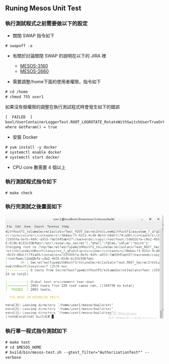 ## Runing Mesos Unit Test
### 執行測試程式之前需要做以下的設定
* 關閉 SWAP 指令如下
```
# swapoff -a
```

* 有關於討論關閉 SWAP 的說明在以下的 JIRA 裡 
    * [MESOS-3160](https://issues.apache.org/jira/browse/MESOS-3160)
    * [MESOS-2660](https://issues.apache.org/jira/browse/MESOS-2660)
    
* 需要調整/home下面的使用者權限，指令如下
```
# cd /home
# chmod 755 user1
```
如果沒有做權限的調整在執行測試程式時會發生如下的錯誤
```
[  FAILED  ] bool/UserContainerLoggerTest.ROOT_LOGROTATE_RotateWithSwitchUserTrueOrFalse/0, where GetParam() = true
```

* 安裝 Docker
```
# yum install -y docker
# systemctl enable docker
# systemctl start docker
```

* CPU core 數需要 4 個以上

### 執行測試程式指令如下
```
# make check
```

### 執行完測試之後畫面如下
![mesos-test result](./images/mesos-test.png)


### 執行單一程式指令測試如下
```
# make test
# cd $MESOS_HOME
# build/bin/mesos-test.sh --gtest_filter="AuthorizationTest*" --verbose
```
